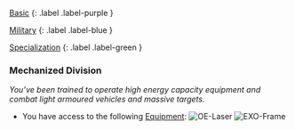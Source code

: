 
[Basic](Game/Basic-List)
{: .label .label-purple }

[Military](Game/Military)
{: .label .label-blue }

[Specialization](Game/Specialization-List)
{: .label .label-green }
### Mechanized Division
*You’ve been trained to operate high energy capacity equipment and combat light armoured vehicles and massive targets.*
* You have access to the following [Equipment](Core/Equipment):
![OE-Laser](Game/Blocks/OE-Laser)
![EXO-Frame](Game/Blocks/EXO-Frame)
